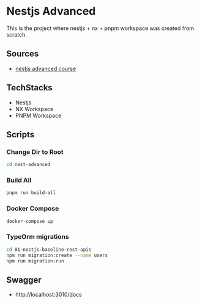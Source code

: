 # Nestjs Advanced

This is the project where nestjs + nx + pnpm workspace was created from scratch.

## Sources

- [nestjs advanced course](https://www.youtube.com/watch?v=YQQroQPDW38&list=PLIGDNOJWiL1-8hpXEDlD1UrphjmZ9aMT1)

## TechStacks

- Nestjs
- NX Workspace
- PNPM Workspace

## Scripts

### Change Dir to Root

```bash
cd nest-advanced
```

### Build All

```bash
pnpm run build-all
```

### Docker Compose

```bash
docker-compose up
```

### TypeOrm migrations

```bash
cd 01-nestjs-baseline-rest-apis
npm run migration:create --name users
npm run migration:run
```

## Swagger

- http://localhost:3010/docs

